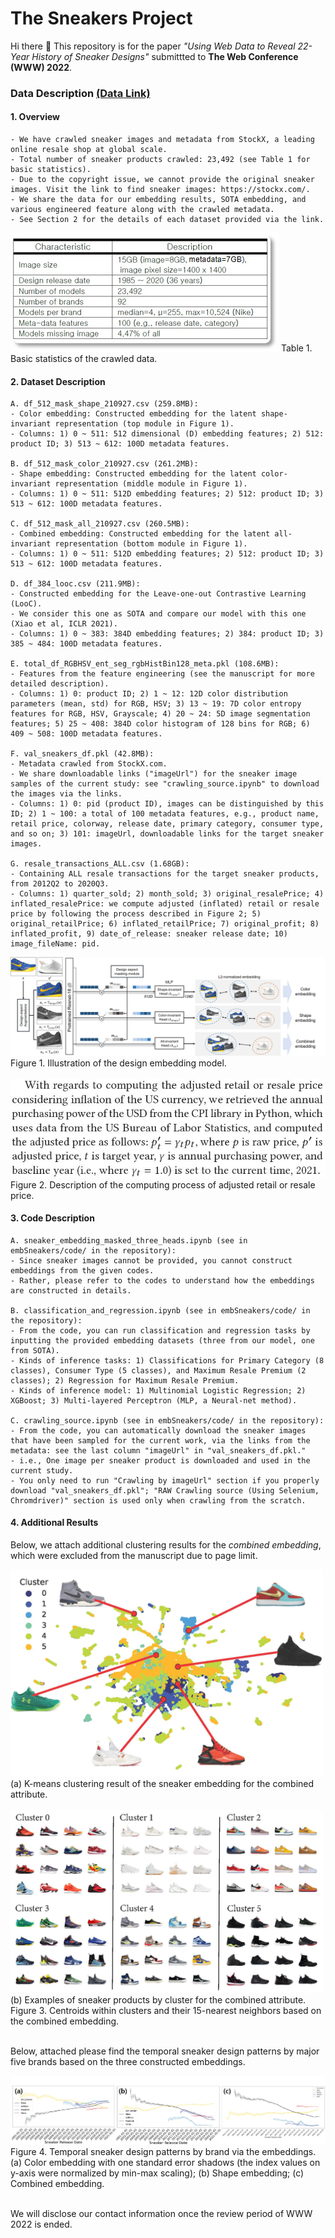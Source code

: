 # The Sneakers Project

Hi there 👋 This repository is for the paper _"Using Web Data to Reveal 22-Year History of Sneaker Designs"_ submittted to **The Web Conference (WWW) 2022**.

### Data Description [(Data Link)](https://drive.google.com/drive/folders/1dYP4AFXGo_35-OS2yeRHeI4ZD_uFcPW_?usp=sharing)

#### 1. Overview
```
- We have crawled sneaker images and metadata from StockX, a leading online resale shop at global scale.
- Total number of sneaker products crawled: 23,492 (see Table 1 for basic statistics).
- Due to the copyright issue, we cannot provide the original sneaker images. Visit the link to find sneaker images: https://stockx.com/.
- We share the data for our embedding results, SOTA embedding, and various engineered feature along with the crawled metadata.
- See Section 2 for the details of each dataset provided via the link.
```

<img src="./source/sneaker_table.jpg">
Table 1. Basic statistics of the crawled data.

#### 2. Dataset Description
```
A. df_512_mask_shape_210927.csv (259.8MB):
- Color embedding: Constructed embedding for the latent shape-invariant representation (top module in Figure 1).
- Columns: 1) 0 ~ 511: 512 dimensional (D) embedding features; 2) 512: product ID; 3) 513 ~ 612: 100D metadata features.

B. df_512_mask_color_210927.csv (261.2MB):
- Shape embedding: Constructed embedding for the latent color-invariant representation (middle module in Figure 1).
- Columns: 1) 0 ~ 511: 512D embedding features; 2) 512: product ID; 3) 513 ~ 612: 100D metadata features.

C. df_512_mask_all_210927.csv (260.5MB):
- Combined embedding: Constructed embedding for the latent all-invariant representation (bottom module in Figure 1).
- Columns: 1) 0 ~ 511: 512D embedding features; 2) 512: product ID; 3) 513 ~ 612: 100D metadata features.

D. df_384_looc.csv (211.9MB):
- Constructed embedding for the Leave-one-out Contrastive Learning (LooC).
- We consider this one as SOTA and compare our model with this one (Xiao et al, ICLR 2021).
- Columns: 1) 0 ~ 383: 384D embedding features; 2) 384: product ID; 3) 385 ~ 484: 100D metadata features.

E. total_df_RGBHSV_ent_seg_rgbHistBin128_meta.pkl (108.6MB):
- Features from the feature engineering (see the manuscript for more detailed description).
- Columns: 1) 0: product ID; 2) 1 ~ 12: 12D color distribution parameters (mean, std) for RGB, HSV; 3) 13 ~ 19: 7D color entropy features for RGB, HSV, Grayscale; 4) 20 ~ 24: 5D image segmentation features; 5) 25 ~ 408: 384D color histogram of 128 bins for RGB; 6) 409 ~ 508: 100D metadata features.

F. val_sneakers_df.pkl (42.8MB):
- Metadata crawled from StockX.com.
- We share downloadable links ("imageUrl") for the sneaker image samples of the current study: see "crawling_source.ipynb" to download the images via the links.
- Columns: 1) 0: pid (product ID), images can be distinguished by this ID; 2) 1 ~ 100: a total of 100 metadata features, e.g., product name, retail price, colorway, release date, primary category, consumer type, and so on; 3) 101: imageUrl, downloadable links for the target sneaker images.

G. resale_transactions_ALL.csv (1.68GB):
- Containing ALL resale transactions for the target sneaker products, from 2012Q2 to 2020Q3.
- Columns: 1) quarter_sold; 2) month_sold; 3) original_resalePrice; 4) inflated_resalePrice: we compute adjusted (inflated) retail or resale price by following the process described in Figure 2; 5) original_retailPrice; 6) inflated_retailPrice; 7) original_profit; 8) inflated_profit, 9) date_of_release: sneaker release date; 10) image_fileName: pid.
```

<img src="./source/sneaker_embedding.jpg">
Figure 1. Illustration of the design embedding model.

<br>
<br>

<img src="./source/adjusted_price_process.JPG" style="width: 600px; height:auto;">
Figure 2. Description of the computing process of adjusted retail or resale price.

#### 3. Code Description
```
A. sneaker_embedding_masked_three_heads.ipynb (see in embSneakers/code/ in the repository):
- Since sneaker images cannot be provided, you cannot construct embeddings from the given codes.
- Rather, please refer to the codes to understand how the embeddings are constructed in details.

B. classification_and_regression.ipynb (see in embSneakers/code/ in the repository):
- From the code, you can run classification and regression tasks by inputting the provided embedding datasets (three from our model, one from SOTA).
- Kinds of inference tasks: 1) Classifications for Primary Category (8 classes), Consumer Type (5 classes), and Maximum Resale Premium (2 classes); 2) Regression for Maximum Resale Premium.
- Kinds of inference model: 1) Multinomial Logistic Regression; 2) XGBoost; 3) Multi-layered Perceptron (MLP, a Neural-net method).

C. crawling_source.ipynb (see in embSneakers/code/ in the repository):
- From the code, you can automatically download the sneaker images that have been sampled for the current work, via the links from the metadata: see the last column "imageUrl" in "val_sneakers_df.pkl."
- i.e., One image per sneaker product is downloaded and used in the current study.
- You only need to run "Crawling by imageUrl" section if you properly download "val_sneakers_df.pkl"; "RAW Crawling source (Using Selenium, Chromdriver)" section is used only when crawling from the scratch.
```

#### 4. Additional Results

Below, we attach additional clustering results for the _combined embedding_, which were excluded from the manuscript due to page limit.

<img src="./source/combined_emb.jpg" style="width: 500px; height:auto;">
(a) K-means clustering result of the sneaker embedding for the combined attribute.
<br/><br/>

<img src="./source/combined_samples.jpg" style="width: 500px; height:auto;">
(b) Examples of sneaker products by cluster for the combined attribute.<br/>
Figure 3. Centroids within clusters and their 15-nearest neighbors based on the combined embedding.
<br/><br/>

Below, attached please find the temporal sneaker design patterns by major five brands based on the three constructed embeddings.

<img src="./source/trend_sdi.jpg">
Figure 4. Temporal sneaker design patterns by brand via the embeddings. (a) Color embedding with one standard error shadows
(the index values on y-axis were normalized by min-max scaling); (b) Shape embedding; (c) Combined embedding.
<br/><br/>

We will disclose our contact information once the review period of WWW 2022 is ended.

<End of Document>


<!--
### **embSneakers/embSneakers** is a ✨ _special_ ✨ repository because its `README.md` (this file) appears on your GitHub profile.

Here are some ideas to get you started:

- 🔭 I’m currently working on ...
- 🌱 I’m currently learning ...
- 👯 I’m looking to collaborate on ...
- 🤔 I’m looking for help with ...
- 💬 Ask me about ...
- 📫 How to reach me: ...
- 😄 Pronouns: ...
- ⚡ Fun fact: ...
-->
